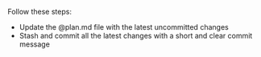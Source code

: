 Follow these steps:

- Update the @plan.md file with the latest uncommitted changes
- Stash and commit all the latest changes with a short and clear commit message
